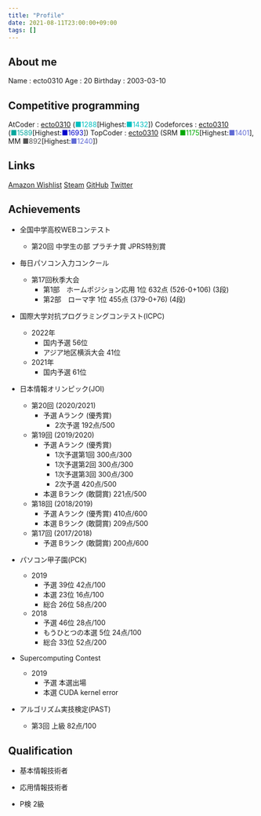 ```yaml
---
title: "Profile"
date: 2021-08-11T23:00:00+09:00
tags: []
---
```

## About me

Name : ecto0310
Age : 20
Birthday : 2003-03-10

## Competitive programming

AtCoder : [ecto0310](https://atcoder.jp/users/ecto0310) (<font color="#00C0C0">■1288</font>[Highest:<font color="#00C0C0">■1432</font>])
Codeforces : [ecto0310](https://codeforces.com/profile/ecto0310) (<font color="#03A89E">■1589</font>[Highest:<font color="#0000cc">■1693</font>])
TopCoder : [ecto0310](https://www.topcoder.com/members/ecto0310/) (SRM <font color="#00A900">■1175</font>[Highest:<font color="#616BD5">■1401</font>], MM <font color="#555555">■892</font>[Highest:<font color="#616BD5">■1240</font>])

## Links

[<i class="fab fa-amazon"></i> Amazon Wishlist](https://www.amazon.jp/hz/wishlist/ls/RQUF9T44I2X8?ref_=wl_share)
[<i class="fab fa-steam"></i> Steam](https://steamcommunity.com/id/ecto0310/)
[<i class="fab fa-github"></i> GitHub](https://github.com/ecto0310)
[<i class="fab fa-twitter"></i> Twitter](https://twitter.com/ecto0310)

## Achievements

- 全国中学高校WEBコンテスト
  - 第20回 中学生の部
    プラチナ賞
    JPRS特別賞

- 毎日パソコン入力コンクール
  - 第17回秋季大会
    - 第1部　ホームポジション応用
      1位 632点 (526-0+106) (3段)
    - 第2部　ローマ字
      1位 455点 (379-0+76) (4段)

- 国際大学対抗プログラミングコンテスト(ICPC)
  - 2022年
    - 国内予選
      56位
    - アジア地区横浜大会
      41位
  - 2021年
    - 国内予選
      61位

- 日本情報オリンピック(JOI)
  - 第20回 (2020/2021)
    - 予選 Aランク (優秀賞)
      - 2次予選
        192点/500
  - 第19回 (2019/2020)
    - 予選 Aランク (優秀賞)
      - 1次予選第1回
        300点/300
      - 1次予選第2回
        300点/300
      - 1次予選第3回
        300点/300
      - 2次予選
        420点/500
    - 本選 Bランク (敢闘賞)
      221点/500
  - 第18回 (2018/2019)
    - 予選 Aランク (優秀賞)
      410点/600
    - 本選 Bランク (敢闘賞)
      209点/500
  - 第17回 (2017/2018)
    - 予選 Bランク (敢闘賞)
      200点/600

- パソコン甲子園(PCK)
  - 2019
    - 予選
      39位 42点/100
    - 本選
      23位 16点/100
    - 総合
      26位 58点/200
  - 2018
    - 予選
      46位 28点/100
    - もうひとつの本選
      5位 24点/100
    - 総合
      33位 52点/200

- Supercomputing Contest
  - 2019
    - 予選
      本選出場
    - 本選
      CUDA kernel error

- アルゴリズム実技検定(PAST)
  - 第3回
    上級 82点/100

## Qualification

- 基本情報技術者

- 応用情報技術者

- P検
  2級
